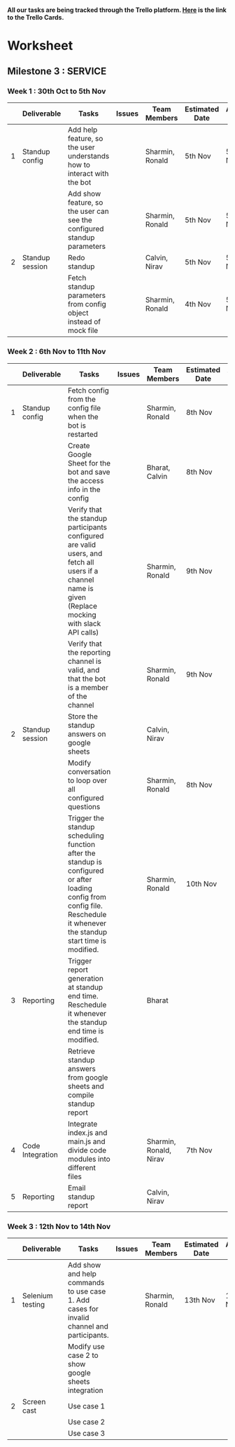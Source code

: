 #### All our tasks are being tracked through the Trello platform. [Here](https://trello.com/b/xPCqntUz/milestone3) is the link to the Trello Cards.


# Worksheet

## Milestone 3 : SERVICE

### Week 1 : 30th Oct to 5th Nov  
  
|   | Deliverable    | Tasks | Issues | Team Members  | Estimated Date | Actual Date |
|---|----------------|-------|--------|---------------|----------------|-------------|
| 1 | Standup config | Add help feature, so the user understands how to interact with the bot |  | Sharmin, Ronald | 5th Nov | 5th Nov |
|   |                | Add show feature, so the user can see the configured standup parameters | | Sharmin, Ronald | 5th Nov | 5th Nov |
| 2 | Standup session| Redo standup                |  | Calvin, Nirav  | 5th Nov | 5th Nov |
|   |                | Fetch standup parameters from config object instead of mock file |  | Sharmin, Ronald | 4th Nov | 5th Nov |

### Week 2 : 6th Nov to 11th Nov   

|   | Deliverable    | Tasks | Issues | Team Members  | Estimated Date | Actual Date |
|---|----------------|-------|--------|---------------|----------------|-------------|
| 1 | Standup config | Fetch config from the config file when the bot is restarted |  | Sharmin, Ronald | 8th Nov | 9th Nov |
|   |                | Create Google Sheet for the bot and save the access info in the config | | Bharat, Calvin | 8th Nov |  |
|   |                | Verify that the standup participants configured are valid users, and fetch all users if a channel name is given (Replace mocking with slack API calls) |  | Sharmin, Ronald | 9th Nov | 10th Nov |
|   |                | Verify that the reporting channel is valid, and that the bot is a member of the channel |  | Sharmin, Ronald | 9th Nov | 10th Nov |
| 2 | Standup session| Store the standup answers on google sheets |  | Calvin, Nirav  | | |
|   |                | Modify conversation to loop over all configured questions |  | Sharmin, Ronald | 8th Nov | 9th Nov |
|   |                | Trigger the standup scheduling function after the standup is configured or after loading config from config file. Reschedule it whenever the standup start time is modified. |  | Sharmin, Ronald | 10th Nov | 10th Nov |
| 3 | Reporting      | Trigger report generation at standup end time. Reschedule it whenever the standup end time is modified. |  |  Bharat     | | |
|   |                | Retrieve standup answers from google sheets and compile standup report |  | | | |
| 4 | Code Integration | Integrate index.js and main.js and divide code modules into different files |  | Sharmin, Ronald, Nirav | 7th Nov | 9th Nov |
| 5 | Reporting      | Email standup report        |  | Calvin, Nirav  | | |

### Week 3 : 12th Nov to 14th Nov   

|   | Deliverable    | Tasks | Issues | Team Members  | Estimated Date | Actual Date |
|---|----------------|-------|--------|---------------|----------------|-------------|
| 1 | Selenium testing | Add show and help commands to use case 1. Add cases for invalid channel and participants. |  |Sharmin, Ronald | 13th Nov | 13th Nov |
|   |                  | Modify use case 2 to show google sheets integration |  | | | |
| 2 | Screen cast      | Use case 1                                  |  |   |  |   |
|   |                  | Use case 2                                  |  |   |  |   |
|   |                  | Use case 3                                  |  |   |  |   |
